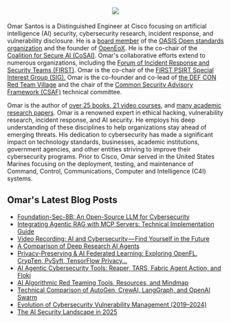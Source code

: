 <h1 align="center">
  <a href="https://git.io/typing-svg">
    <img src="https://readme-typing-svg.herokuapp.com/?lines=Welcome%20to%20Omar's%20corner.&center=true&size=25">
  </a>
</h1>

Omar Santos is a Distinguished Engineer at Cisco focusing on artificial intelligence (AI) security, cybersecurity research, incident response, and vulnerability disclosure. He is a [board member](https://www.oasis-open.org/board/) of the [OASIS Open standards organization](https://www.oasis-open.org/) and the founder of [OpenEoX](https://openeox.org/). He is the co-chair of the [Coalition for Secure AI (CoSAI)](https://www.coalitionforsecureai.org/). Omar's collaborative efforts extend to numerous organizations, including the [Forum of Incident Response and Security Teams (FIRST)](https://www.first.org/). Omar is the co-chair of the [FIRST PSIRT Special Interest Group (SIG).](https://www.first.org/global/sigs/psirt/) Omar is the co-founder and co-lead of [the DEF CON Red Team Village](https://redteamvillage.io/core.html) and the chair of the [Common Security Advisory Framework (CSAF)](https://oasis-open.github.io/csaf-documentation/) technical committee. 

Omar is the author of [over 25 books, 21 video courses](https://www.pearsonitcertification.com/search/index.aspx?query=omar+santos), and [many academic research papers](https://www.researchgate.net/profile/Omar_Santos3). Omar is a renowned expert in ethical hacking, vulnerability research, incident response, and AI security. He employs his deep understanding of these disciplines to help organizations stay ahead of emerging threats. His dedication to cybersecurity has made a significant impact on technology standards, businesses, academic institutions, government agencies, and other entities striving to improve their cybersecurity programs. Prior to Cisco, Omar served in the United States Marines focusing on the deployment, testing, and maintenance of Command, Control, Communications, Computer and Intelligence (C4I) systems.


## Omar's Latest Blog Posts
<!-- BLOG-POST-LIST:START -->
- [Foundation-Sec-8B: An Open-Source LLM for Cybersecurity](https://santosomar.medium.com/foundation-sec-8b-an-open-source-llm-for-cybersecurity-093a32531c59?source=rss-fc39e28d7e52------2)
- [Integrating Agentic RAG with MCP Servers: Technical Implementation Guide](https://santosomar.medium.com/integrating-agentic-rag-with-mcp-servers-technical-implementation-guide-1aba8fd4e442?source=rss-fc39e28d7e52------2)
- [Video Recording: AI and Cybersecurity — Find Yourself in the Future](https://aisecuritychronicles.org/video-recording-ai-and-cybersecurity-find-yourself-in-the-future-ed1b8df14ee8?source=rss-fc39e28d7e52------2)
- [A Comparison of Deep Research AI Agents](https://aisecuritychronicles.org/a-comparison-of-deep-research-ai-agents-52492ee47ca7?source=rss-fc39e28d7e52------2)
- [Privacy-Preserving &amp; AI Federated Learning: Exploring OpenFL, CrypTen, PySyft, TensorFlow Privacy…](https://santosomar.medium.com/privacy-preserving-federated-learning-21182905c00d?source=rss-fc39e28d7e52------2)
- [AI Agentic Cybersecurity Tools: Reaper, TARS, Fabric Agent Action, and Floki](https://santosomar.medium.com/agentic-cybersecurity-tools-122374ce942b?source=rss-fc39e28d7e52------2)
- [AI Algorithmic Red Teaming Tools, Resources, and Mindmap](https://santosomar.medium.com/ai-algorithmic-red-teaming-tools-mindmap-1c8b35833618?source=rss-fc39e28d7e52------2)
- [Technical Comparison of AutoGen, CrewAI, LangGraph, and OpenAI Swarm](https://ai.plainenglish.io/technical-comparison-of-autogen-crewai-langgraph-and-openai-swarm-1e4e9571d725?source=rss-fc39e28d7e52------2)
- [Evolution of Cybersecurity Vulnerability Management &lpar;2019–2024&rpar;](https://aisecuritychronicles.org/evolution-of-cybersecurity-vulnerability-management-2019-2024-fec8326331dd?source=rss-fc39e28d7e52------2)
- [The AI Security Landscape in 2025](https://medium.com/ai-security-hub/the-ai-security-landscape-in-2025-4add2123e045?source=rss-fc39e28d7e52------2)
<!-- BLOG-POST-LIST:END -->


